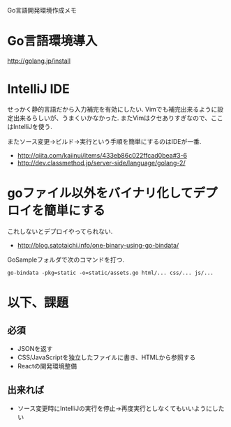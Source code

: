 Go言語開発環境作成メモ

# Go言語環境導入

http://golang.jp/install


# IntelliJ IDE

せっかく静的言語だから入力補完を有効にしたい.
Vimでも補完出来るように設定出来るらしいが、うまくいかなかった.
またVimはクセありすぎなので、ここはIntelliJを使う.

またソース変更→ビルド→実行という手順を簡単にするのはIDEが一番.

* http://qiita.com/kaiinui/items/433eb86c022ffcad0bea#3-6
* http://dev.classmethod.jp/server-side/language/golang-2/

# goファイル以外をバイナリ化してデプロイを簡単にする

これしないとデプロイやってられない.

* http://blog.satotaichi.info/one-binary-using-go-bindata/

GoSampleフォルダで次のコマンドを打つ.

```
go-bindata -pkg=static -o=static/assets.go html/... css/... js/...
```

# 以下、課題

## 必須
* JSONを返す
* CSS/JavaScriptを独立したファイルに書き、HTMLから参照する
* Reactの開発環境整備

## 出来れば
* ソース変更時にIntelliJの実行を停止→再度実行としなくてもいいようにしたい
